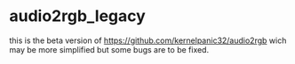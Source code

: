 # audio2rgb_legacy

this is the beta version of https://github.com/kernelpanic32/audio2rgb wich may be more simplified but some bugs are to be fixed.
